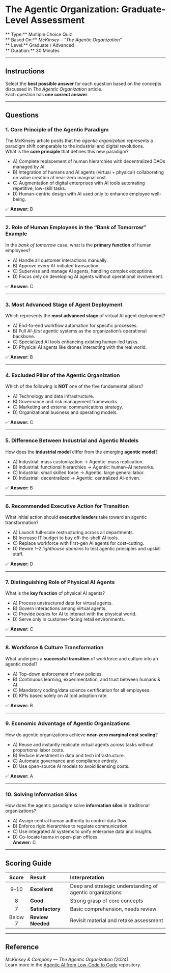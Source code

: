 # The Agentic Organization: Graduate-Level Assessment

** Type:** Multiple Choice Quiz  
** Based On:** *McKinsey – “The Agentic Organization”*  
** Level:** Graduate / Advanced  
** Duration:** 30 Minutes  

---

## Instructions
Select the **best possible answer** for each question based on the concepts discussed in *The Agentic Organization* article.  
Each question has **one correct answer**.

---

## Questions

### **1. Core Principle of the Agentic Paradigm**
The McKinsey article posits that the *agentic organization* represents a paradigm shift comparable to the industrial and digital revolutions.  
What is the **core principle** that defines this new paradigm?

- A) Complete replacement of human hierarchies with decentralized DAOs managed by AI.  
- B) Integration of humans and AI agents (virtual + physical) collaborating on value creation at near-zero marginal cost.  
- C) Augmentation of digital enterprises with AI tools automating repetitive, low-skill tasks.  
- D) Human-centric design with AI used only to enhance employee well-being.  

✅ **Answer:** B

---

### **2. Role of Human Employees in the “Bank of Tomorrow” Example**
In the *bank of tomorrow* case, what is the **primary function** of human employees?

- A) Handle all customer interactions manually.  
- B) Approve every AI-initiated transaction.  
- C) Supervise and manage AI agents, handling complex exceptions.  
- D) Focus only on developing AI agents without operational involvement.  

✅ **Answer:** C

---

### **3. Most Advanced Stage of Agent Deployment**
Which represents the **most advanced stage** of virtual AI agent deployment?

- A) End-to-end workflow automation for specific processes.  
- B) Full *AI-first* agentic systems as the organization’s operational backbone.  
- C) Specialized AI tools enhancing existing human-led tasks.  
- D) Physical AI agents like drones interacting with the real world.  

✅ **Answer:** B

---

### **4. Excluded Pillar of the Agentic Organization**
Which of the following is **NOT** one of the five fundamental pillars?

- A) Technology and data infrastructure.  
- B) Governance and risk management frameworks.  
- C) Marketing and external communications strategy.  
- D) Organizational business and operating models.  

✅ **Answer:** C

---

### **5. Difference Between Industrial and Agentic Models**
How does the **industrial model** differ from the emerging **agentic model**?

- A) Industrial: mass customization → Agentic: mass replication.  
- B) Industrial: functional hierarchies → Agentic: human–AI networks.  
- C) Industrial: small skilled force → Agentic: large general labor.  
- D) Industrial: decentralized → Agentic: centralized AI-driven.  

✅ **Answer:** B

---

### **6. Recommended Executive Action for Transition**
What initial action should **executive leaders** take toward an agentic transformation?

- A) Launch full-scale restructuring across all departments.  
- B) Increase IT budget to buy off-the-shelf AI tools.  
- C) Replace workforce with first-gen AI agents for cost-cutting.  
- D) Rewire 1–2 *lighthouse domains* to test agentic principles and upskill staff.  

✅ **Answer:** D

---

### **7. Distinguishing Role of Physical AI Agents**
What is the **key function** of physical AI agents?

- A) Process unstructured data for virtual agents.  
- B) Govern interactions among virtual agents.  
- C) Provide *bodies* for AI to interact with the physical world.  
- D) Serve only in customer-facing retail environments.  

✅ **Answer:** C

---

### **8. Workforce & Culture Transformation**
What underpins a **successful transition** of workforce and culture into an agentic model?

- A) Top-down enforcement of new policies.  
- B) Continuous learning, experimentation, and trust between humans & AI.  
- C) Mandatory coding/data science certification for all employees.  
- D) KPIs based solely on AI tool adoption rate.  

✅ **Answer:** B

---

### **9. Economic Advantage of Agentic Organizations**
How do agentic organizations achieve **near-zero marginal cost scaling**?

- A) Reuse and instantly replicate virtual agents across tasks without proportional labor costs.  
- B) Reduce investment in data and tech infrastructure.  
- C) Automate governance and compliance entirely.  
- D) Use open-source AI models to avoid licensing costs.  

✅ **Answer:** A

---

### **10. Solving Information Silos**
How does the agentic paradigm solve **information silos** in traditional organizations?

- A) Assign central human authority to control data flow.  
- B) Enforce rigid hierarchies to regulate communication.  
- C) Use integrated AI systems to unify enterprise data and insights.  
- D) Co-locate teams in open-plan offices.  
 **Answer:** C

---

## Scoring Guide

| Score | Result | Interpretation |
|:------:|:--------|:----------------|
| 9–10 | **Excellent** | Deep and strategic understanding of agentic organizations |
| 8 | **Good** | Strong grasp of core concepts |
| 7 | **Satisfactory** | Basic comprehension, needs review |
| Below 7 | **Review Needed** | Revisit material and retake assessment |

---

## Reference  
 *McKinsey & Company — The Agentic Organization (2024)*  
 Learn more in the [Agentic AI from Low-Code to Code](https://github.com/panaversity/learn-agentic-ai-from-low-code-to-code) repository.
